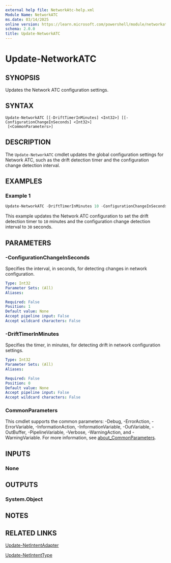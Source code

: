 ```yaml
---
external help file: NetworkAtc-help.xml
Module Name: NetworkATC
ms.date: 03/14/2025
online version: https://learn.microsoft.com/powershell/module/networkatc/update-networkatc?view=windowsserver2025-ps&wt.mc_id=ps-gethelp
schema: 2.0.0
title: Update-NetworkATC
---
```


# Update-NetworkATC

## SYNOPSIS
Updates the Network ATC configuration settings.

## SYNTAX

```
Update-NetworkATC [[-DriftTimerInMinutes] <Int32>] [[-ConfigurationChangeInSeconds] <Int32>]
 [<CommonParameters>]
```

## DESCRIPTION

The `Update-NetworkATC` cmdlet updates the global configuration settings for Network ATC, such as
the drift detection timer and the configuration change detection interval.

## EXAMPLES

### Example 1

```powershell
Update-NetworkATC -DriftTimerInMinutes 10 -ConfigurationChangeInSeconds 30
```

This example updates the Network ATC configuration to set the drift detection timer to `10` minutes
and the configuration change detection interval to `30` seconds.

## PARAMETERS

### -ConfigurationChangeInSeconds

Specifies the interval, in seconds, for detecting changes in network configuration.

```yaml
Type: Int32
Parameter Sets: (All)
Aliases:

Required: False
Position: 1
Default value: None
Accept pipeline input: False
Accept wildcard characters: False
```

### -DriftTimerInMinutes

Specifies the timer, in minutes, for detecting drift in network configuration settings.

```yaml
Type: Int32
Parameter Sets: (All)
Aliases:

Required: False
Position: 0
Default value: None
Accept pipeline input: False
Accept wildcard characters: False
```

### CommonParameters

This cmdlet supports the common parameters: -Debug, -ErrorAction, -ErrorVariable,
-InformationAction, -InformationVariable, -OutVariable, -OutBuffer, -PipelineVariable, -Verbose,
-WarningAction, and -WarningVariable. For more information, see
[about_CommonParameters](https://go.microsoft.com/fwlink/?LinkID=113216).

## INPUTS

### None

## OUTPUTS

### System.Object

## NOTES

## RELATED LINKS

[Update-NetIntentAdapter](Update-NetIntentAdapter.md)

[Update-NetIntentType](Update-NetIntentType.md)
